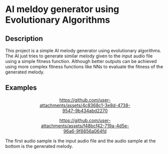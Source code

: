 # AI meldoy generator using Evolutionary Algorithms

## Description
This project is a simple AI melody generator using evolutionary algorithms. The AI just tries to generate similar melody given to the input audio file using a simple fitness function. Although better outputs can be achieved using more complex fitness functions like NNs to evaluate the fitness of the generated melody.

## Examples
<!-- play an sample audio file -->
<div align="center" style="margin-left:20%; margin-right:20%">


https://github.com/user-attachments/assets/4c8368c1-3e8d-4738-9547-9b434abd2270

https://github.com/user-attachments/assets/f48bcf42-719a-4d5e-96a6-9f8856a064fd
</div>
The first audio sample is the input audio file and the audio sample at the bottom is the generated melody.
